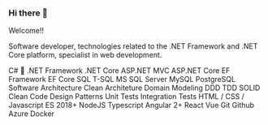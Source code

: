 ### Hi there 👋

Welcome!!

Software developer, technologies related to the .NET Framework and .NET Core platform, specialist in web development.

C# 🖤
.NET Framework
.NET Core
ASP.NET MVC
ASP.NET Core
EF Framework
EF Core
SQL
T-SQL
MS SQL Server
MySQL
PostgreSQL
Software Architecture
Clean Architeture
Domain Modeling
DDD
TDD
SOLID
Clean Code
Design Patterns
Unit Tests
Integration Tests
HTML / CSS / Javascript
ES 2018+
NodeJS
Typescript
Angular 2+
React
Vue
Git
Github
Azure
Docker

